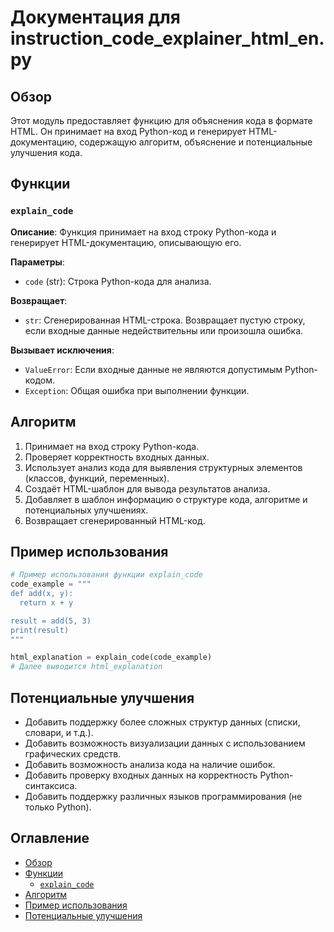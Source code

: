 # Документация для instruction_code_explainer_html_en.py

## Обзор

Этот модуль предоставляет функцию для объяснения кода в формате HTML. Он принимает на вход Python-код и генерирует HTML-документацию, содержащую алгоритм, объяснение и потенциальные улучшения кода.

## Функции

### `explain_code`

**Описание**: Функция принимает на вход строку Python-кода и генерирует HTML-документацию, описывающую его.

**Параметры**:

- `code` (str): Строка Python-кода для анализа.

**Возвращает**:

- `str`: Сгенерированная HTML-строка. Возвращает пустую строку, если входные данные недействительны или произошла ошибка.

**Вызывает исключения**:

- `ValueError`: Если входные данные не являются допустимым Python-кодом.
- `Exception`: Общая ошибка при выполнении функции.

## Алгоритм

1. Принимает на вход строку Python-кода.
2. Проверяет корректность входных данных.
3. Использует анализ кода для выявления структурных элементов (классов, функций, переменных).
4. Создаёт HTML-шаблон для вывода результатов анализа.
5. Добавляет в шаблон информацию о структуре кода, алгоритме и потенциальных улучшениях.
6. Возвращает сгенерированный HTML-код.

## Пример использования

```python
# Пример использования функции explain_code
code_example = """
def add(x, y):
  return x + y

result = add(5, 3)
print(result)
"""

html_explanation = explain_code(code_example)
# Далее выводится html_explanation
```


## Потенциальные улучшения

- Добавить поддержку более сложных структур данных (списки, словари, и т.д.).
- Добавить возможность визуализации данных с использованием графических средств.
- Добавить возможность анализа кода на наличие ошибок.
- Добавить проверку входных данных на корректность Python-синтаксиса.
- Добавить поддержку различных языков программирования (не только Python).


## Оглавление

- [Обзор](#обзор)
- [Функции](#функции)
  - [`explain_code`](#explain_code)
- [Алгоритм](#алгоритм)
- [Пример использования](#пример-использования)
- [Потенциальные улучшения](#потенциальные-улучшения)


```